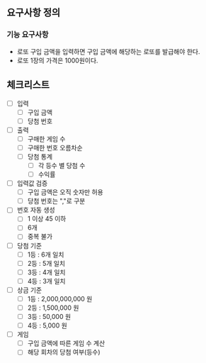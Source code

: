 ## 요구사항 정의
### 기능 요구사항
- 로또 구입 금액을 입력하면 구입 금액에 해당하는 로또를 발급해야 한다.
- 로또 1장의 가격은 1000원이다.

## 체크리스트
- [ ] 입력
  - [ ] 구입 금액
  - [ ] 당첨 번호

- [ ] 출력
  - [ ] 구매한 게임 수
  - [ ] 구매한 번호 오름차순
  - [ ] 당첨 통계
    - [ ] 각 등수 별 당첨 수
    - [ ] 수익률

- [ ] 입력값 검증
  - [ ] 구입 금액은 오직 숫자만 허용
  - [ ] 당첨 번호는 ","로 구분

- [ ] 번호 자동 생성
  - [ ] 1 이상 45 이하
  - [ ] 6개
  - [ ] 중복 불가

- [ ] 당첨 기준
  - [ ] 1등 : 6개 일치
  - [ ] 2등 : 5개 일치
  - [ ] 3등 : 4개 일치
  - [ ] 4등 : 3개 일치

- [ ] 상금 기준
  - [ ] 1등 :  2,000,000,000 원
  - [ ] 2등 :      1,500,000 원
  - [ ] 3등 :         50,000 원
  - [ ] 4등 :          5,000 원

- [ ] 게임
  - [ ] 구입 금액에 따른 게임 수 계산
  - [ ] 해당 회차의 당첨 여부(등수)
